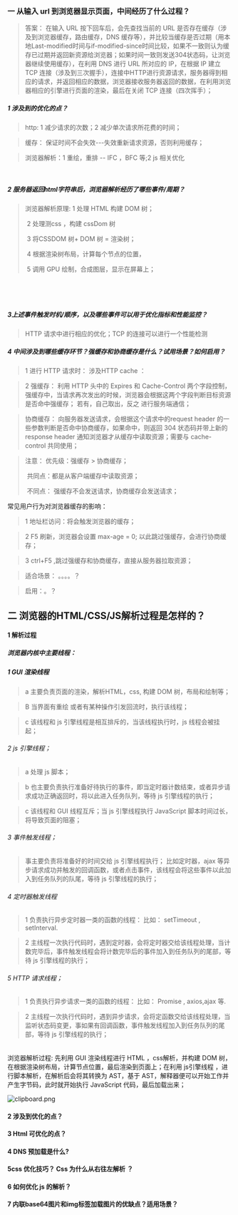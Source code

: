 ### 一 从输入 url 到浏览器显示页面，中间经历了什么过程？

> 答案： 在输入 URL 按下回车后，会先查找当前的 URL 是否存在缓存（涉及到浏览器缓存，路由缓存，DNS 缓存等），并比较当缓存是否过期（用本地Last-modified时间与if-modified-since时间比较，如果不一致则认为缓存已过期并返回新资源给浏览器；如果时间一致则发送304状态码，让浏览器继续使用缓存），在利用 DNS 进行 URL 所对应的 IP，在根据 IP 建立TCP 连接（涉及到三次握手），连接中HTTP进行资源请求，服务器得到相应的请求，并返回相应的数据，浏览器接收服务器返回的数据，在利用浏览器相应的引擎进行页面的渲染，最后在关闭 TCP 连接（四次挥手）；

##### 1 涉及到的优化的点？

> http:  1 减少请求的次数；2 减少单次请求所花费的时间；

> 缓存： 保证时间不会失效---失效重新请求资源，否则利用缓存；

> 浏览器解析：1  重绘，重排 -- IFC ，BFC 等;2 js 相关优化

​						

##### 2 服务器返回html字符串后，浏览器解析经历了哪些事件/周期？

> 浏览器解析原理:  1 处理 HTML 构建 DOM 树；   
>
> ​								2 处理测css ，构建 cssDom 树
>
> ​								3 将CSSDOM 树+ DOM 树 = 渲染树；
>
> ​								4 根据渲染树布局，计算每个节点的位置，
>
> ​								5 调用 GPU 绘制，合成图层，显示在屏幕上；

​							

​						



##### 3上述事件触发时机/顺序，以及哪些事件可以用于优化指标和性能监控？

> HTTP 请求中进行相应的优化；TCP 的连接可以进行一个性能检测

##### 4 中间涉及到哪些缓存环节？强缓存和协商缓存是什么？试用场景？如何启用？

> 1  进行 HTTP 请求时： 涉及HTTP cache ：

> 2 强缓存： 利用 HTTP 头中的 Expires 和 Cache-Control 两个字段控制，强缓存中，当请求再次发出的时候，浏览器会根据这两个字段判断目标资源是否命中强缓存； 若有，自己取出，反之 进行服务端通信；

> 协商缓存： 向服务器发送请求，会根据这个请求中的request  header 的一些参数判断是否命中协商缓存，如果命中，则返回 304 状态码并带上新的 response header 通知浏览器才从缓存中读取资源；需要与 cache-control 共同使用；

> 注意： 优先级：强缓存 >  协商缓存；
>
> ​			共同点：都是从客户端缓存中读取资源；
>
> ​			不同点： 强缓存不会发送请求，协商缓存会发送请求；



常见用户行为对浏览器缓存的影响： 

> 1 地址栏访问：将会触发浏览器的缓存；

> 2 F5 刷新，浏览器会设置 max-age = 0; 以此跳过强缓存，会进行协商缓存；

> 3 ctrl+F5 ,跳过强缓存和协商缓存，直接从服务器拉取资源；

> 适合场景： 。。。。？

> 启用：。？

## 二 浏览器的HTML/CSS/JS解析过程是怎样的？

#### 1 解析过程

#####  浏览器内核中主要线程：

#####  1 GUI 渲染线程

> a   主要负责页面的渲染，解析HTML，css, 构建 DOM 树，布局和绘制等；

> B 当界面有重绘 或者有某种操作引发回流时，执行该线程；

> c 该线程和 js 引擎线程是相互排斥的，当该线程执行时，js 线程会被挂起；



###### 2 js 引擎线程； 

> a 处理 js 脚本；

> b 也主要负责执行准备好待执行的事件，即当定时器计数结束，或者异步请求成功正确返回时，将以此进入任务队列，等待 js 引擎线程的执行；

> c 该线程和 GUI 线程互斥；当 js 引擎线程执行 JavaScript 脚本时间过长，将导致页面的阻塞；

###### 3 事件触发线程；

> 事主要负责将准备好的时间交给 js 引擎线程执行； 比如定时器，ajax 等异步请求成功并触发的回调函数，或者点击事件，该线程会将这些事件以此加入到任务队列的队尾，等待 js 引擎线程的执行；

###### 4 定时器触发线程

> 1 负责执行异步定时器一类的函数的线程： 比如： setTimeout , setInterval.

> 2 主线程一次执行代码时，遇到定时器，会将定时器交给该线程处理，当计数完毕后，事件触发线程会将计数完毕后的事件加入到任务队列的尾部，等待 js 引擎线程的执行；

###### 5 HTTP 请求线程；

> 1 负责执行异步请求一类的函数的线程： 比如： Promise , axios,ajax 等.

> 2 主线程一次执行代码时，遇到异步请求，会将定函数交给该线程处理，当监听状态码变更，事如果有回调函数，事件触发线程加入到任务队列的尾部，等待 js 引擎线程的执行；

###### 



浏览器解析过程: 先利用 GUI 渲染线程进行 HTML ，css解析，并构建 DOM 树，在根据渲染树布局，计算节点位置，最后渲染到页面上；在利用 js引擎线程 ，进行脚本解析，在解析后会将其转换为 AST，基于 AST，解释器便可以开始工作并产生字节码，此时就开始执行 JavaScript 代码，最后加载出来；

![clipboard.png](https://segmentfault.com/img/bVRm39?w=624&h=289)

#### 2 涉及到优化的点？





#### 3 Html 可优化的点？



#### 4 DNS 预加载是什么?



#### 5css  优化技巧？ Css 为什么从右往左解析 ？ 



#### 6 如何优化 js 的解析？ 

#### 7 内联base64图片和img标签加载图片的优缺点？适用场景？ 